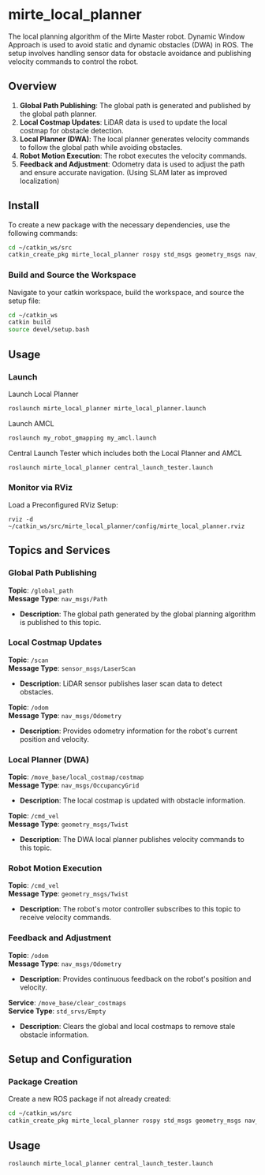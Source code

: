 # mirte_local_planner
The local planning algorithm of the Mirte Master robot. 
Dynamic Window Approach is used to avoid static and dynamic obstacles (DWA) in ROS.
The setup involves handling sensor data for obstacle avoidance and publishing velocity commands to control the robot.

## Overview

1. **Global Path Publishing**: The global path is generated and published by the global path planner.
2. **Local Costmap Updates**: LiDAR data is used to update the local costmap for obstacle detection.
3. **Local Planner (DWA)**: The local planner generates velocity commands to follow the global path while avoiding obstacles.
4. **Robot Motion Execution**: The robot executes the velocity commands.
5. **Feedback and Adjustment**: Odometry data is used to adjust the path and ensure accurate navigation. (Using SLAM later as improved localization)

## Install

To create a new package with the necessary dependencies, use the following commands:

```bash
cd ~/catkin_ws/src
catkin_create_pkg mirte_local_planner rospy std_msgs geometry_msgs nav_msgs move_base
```

### Build and Source the Workspace

Navigate to your catkin workspace, build the workspace, and source the setup file:

```bash
cd ~/catkin_ws
catkin build
source devel/setup.bash
```
## Usage

### Launch

Launch Local Planner
```bash
roslaunch mirte_local_planner mirte_local_planner.launch
```

Launch AMCL
```bash
roslaunch my_robot_gmapping my_amcl.launch
```

Central Launch Tester which includes both the Local Planner and AMCL
```bash
roslaunch mirte_local_planner central_launch_tester.launch
```

### Monitor via RViz
Load a Preconfigured RViz Setup:

```
rviz -d ~/catkin_ws/src/mirte_local_planner/config/mirte_local_planner.rviz
```


## Topics and Services

### Global Path Publishing

**Topic**: `/global_path`  
**Message Type**: `nav_msgs/Path`

- **Description**: The global path generated by the global planning algorithm is published to this topic.

### Local Costmap Updates

**Topic**: `/scan`  
**Message Type**: `sensor_msgs/LaserScan`

- **Description**: LiDAR sensor publishes laser scan data to detect obstacles.

**Topic**: `/odom`  
**Message Type**: `nav_msgs/Odometry`

- **Description**: Provides odometry information for the robot's current position and velocity.

### Local Planner (DWA)

**Topic**: `/move_base/local_costmap/costmap`  
**Message Type**: `nav_msgs/OccupancyGrid`

- **Description**: The local costmap is updated with obstacle information.

**Topic**: `/cmd_vel`  
**Message Type**: `geometry_msgs/Twist`

- **Description**: The DWA local planner publishes velocity commands to this topic.

### Robot Motion Execution

**Topic**: `/cmd_vel`  
**Message Type**: `geometry_msgs/Twist`

- **Description**: The robot's motor controller subscribes to this topic to receive velocity commands.

### Feedback and Adjustment

**Topic**: `/odom`  
**Message Type**: `nav_msgs/Odometry`

- **Description**: Provides continuous feedback on the robot's position and velocity.

**Service**: `/move_base/clear_costmaps`  
**Service Type**: `std_srvs/Empty`

- **Description**: Clears the global and local costmaps to remove stale obstacle information.

## Setup and Configuration

### Package Creation

Create a new ROS package if not already created:

```bash
cd ~/catkin_ws/src
catkin_create_pkg mirte_local_planner rospy std_msgs geometry_msgs nav_msgs sensor_msgs tf
```

## Usage

```bash
roslaunch mirte_local_planner central_launch_tester.launch
```

